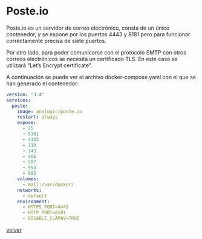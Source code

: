 # Poste.io
Poste.io es un servidor de correo electrónico, consta de un único contenedor, y se expone por los puertos 4443 y 8181 pero para funcionar correctamente precisa de siete puertos.

Por otro lado, para poder comunicarse con el protocolo SMTP con otros correos electrónicos se necesita un certificado TLS. En este caso se utilizará “Let’s Encrypt certificate”.

A continuación se puede ver el archivo docker-compose.yaml con el que se han generado el contenedor:

```yaml
version: "3.4"
services:
  poste:
    image: analogic/poste.io
    restart: always
    expose:
      - 25
      - 8181
      - 4443
      - 110
      - 143
      - 465
      - 587
      - 993
      - 995
    volumes:
      - mail:/var/docker/
    networks:
      - default
    environment:
      - HTTPS_PORT=4443
      - HTTP_PORT=8181
      - DISABLE_CLAMAV=TRUE
```

[volver](../../index.md)
